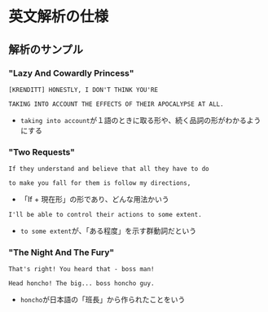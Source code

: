 # 英文解析の仕様

## 解析のサンプル

### "Lazy And Cowardly Princess"

`[KRENDITT] HONESTLY, I DON'T THINK YOU'RE`

`TAKING INTO ACCOUNT THE EFFECTS OF THEIR APOCALYPSE AT ALL.`

- `taking into account`が１語のときに取る形や、続く品詞の形がわかるようにする

### "Two Requests"

`If they understand and believe that all they have to do`

`to make you fall for them is follow my directions,`

- 「If + 現在形」の形であり、どんな用法かいう

`I'll be able to control their actions to some extent.`

- `to some extent`が、「ある程度」を示す群動詞だという

### "The Night And The Fury"

`That's right! You heard that - boss man!`

`Head honcho! The big... boss honcho guy.`

- `honcho`が日本語の「班長」から作られたことをいう